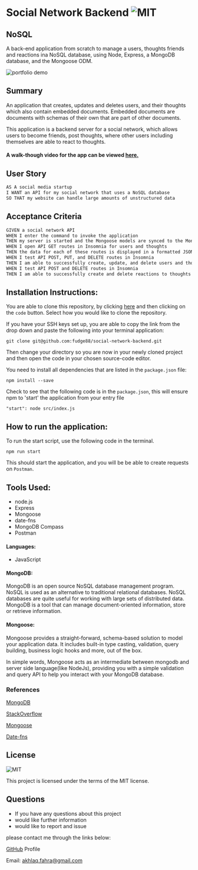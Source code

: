 # Social Network Backend ![MIT](https://img.shields.io/static/v1?label=MIT&message=License&color=<COLOR>)

## NoSQL

A back-end application from scratch to manage a users, thoughts friends and reactions ina NoSQL database, using Node, Express, a MongoDB database, and the Mongoose ODM.

![portfolio demo](./img/postman.gif)

## Summary

An application that creates, updates and deletes users, and their thoughts which also contain embedded documents. Embedded documents are documents with schemas of their own that are part of other documents.

This application is a backend server for a social network, which allows users to become friends, post thoughts, where other users including themselves are able to react to thoughts.

#### A walk-though video for the app can be viewed [here.](https://drive.google.com/drive/folders/1moF1qagp5ExPP1qPOcAPgIrHzExIlm4i?usp=sharing)

## User Story

```md
AS A social media startup
I WANT an API for my social network that uses a NoSQL database
SO THAT my website can handle large amounts of unstructured data
```

## Acceptance Criteria

```md
GIVEN a social network API
WHEN I enter the command to invoke the application
THEN my server is started and the Mongoose models are synced to the MongoDB database
WHEN I open API GET routes in Insomnia for users and thoughts
THEN the data for each of these routes is displayed in a formatted JSON
WHEN I test API POST, PUT, and DELETE routes in Insomnia
THEN I am able to successfully create, update, and delete users and thoughts in my database
WHEN I test API POST and DELETE routes in Insomnia
THEN I am able to successfully create and delete reactions to thoughts and add and remove friends to a user’s friend list
```

## Installation Instructions:

You are able to clone this repository, by clicking [here](https://github.com/fudge88/social-network-backend) and then clicking on the `code` button. Select how you would like to clone the repository.

If you have your SSH keys set up, you are able to copy the link from the drop down and paste the following into your terminal application:

```
git clone git@github.com:fudge88/social-network-backend.git
```

Then change your directory so you are now in your newly cloned project and then open the code in your chosen source-code editor.

You need to install all dependencies that are listed in the `package.json` file:

```
npm install --save
```

Check to see that the following code is in the `package.json`, this will ensure npm to 'start' the application from your entry file

```
"start": node src/index.js
```

## How to run the application:

To run the start script, use the following code in the terminal.

```
npm run start
```

This should start the application, and you will be be able to create requests on `Postman`.

## Tools Used:

- node.js
- Express
- Mongoose
- date-fns
- MongoDB Compass
- Postman

#### Languages:

- JavaScript

#### MongoDB:

MongoDB is an open source NoSQL database management program. NoSQL is used as an alternative to traditional relational databases. NoSQL databases are quite useful for working with large sets of distributed data. MongoDB is a tool that can manage document-oriented information, store or retrieve information.

#### Mongoose:

Mongoose provides a straight-forward, schema-based solution to model your application data. It includes built-in type casting, validation, query building, business logic hooks and more, out of the box.

In simple words, Mongoose acts as an intermediate between mongodb and server side language(like NodeJs), providing you with a simple validation and query API to help you interact with your MongoDB database.

### References

[MongoDB](https://www.mongodb.com/)

[StackOverflow](https://stackoverflow.com/questions/)

[Mongoose](https://mongoosejs.com/docs/api/array.html)

[Date-fns](https://date-fns.org/)

## License

![MIT](https://img.shields.io/static/v1?label=MIT&message=License&color=<COLOR>)

This project is licensed under the terms of the MIT license.

## Questions

- If you have any questions about this project
- would like further information
- would like to report and issue

please contact me through the links below:

[GitHub](https://github.com/fudge88) Profile

Email: akhlaq.fahra@gmail.com
